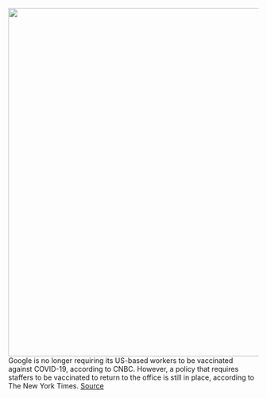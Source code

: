 <img src='https://cdn.vox-cdn.com/thumbor/wBC7nSkdSY-WehTUHJEDw3ywM78=/0x0:2040x1360/1200x800/filters:focal(857x517:1183x843)/cdn.vox-cdn.com/uploads/chorus_image/image/70543024/acastro_170808_1777_google_logo_03.0.jpg' width='700px' /><br/>
Google is no longer requiring its US-based workers to be vaccinated against COVID-19, according to CNBC. However, a policy that requires staffers to be vaccinated to return to the office is still in place, according to The New York Times.
<a href='https://www.theverge.com/2022/2/23/22948219/google-covid-19-vaccine-mandate-employees-mask-policy'> Source <a/>